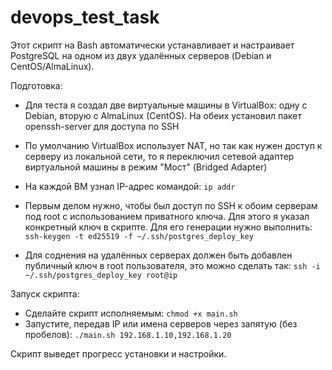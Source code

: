 # devops_test_task

Этот скрипт на Bash автоматически устанавливает и настраивает PostgreSQL на одном из двух удалённых серверов (Debian и CentOS/AlmaLinux).

Подготовка:

- Для теста я создал две виртуальные машины в VirtualBox: одну с Debian, вторую с AlmaLinux (CentOS).
На обеих установил пакет openssh-server для доступа по SSH

- По умолчанию VirtualBox использует NAT, но так как нужен доступ к серверу из локальной сети, то я  переключил сетевой адаптер виртуальной машины в режим "Мост" (Bridged Adapter)

- На каждой ВМ узнал IP-адрес командой:
```ip addr```

- Первым делом нужно, чтобы был доступ по SSH к обоим серверам под root с использованием приватного ключа. Для этого я указал конкретный ключ в скрипте. Для его генерации нужно выполнить:
```ssh-keygen -t ed25519 -f ~/.ssh/postgres_deploy_key```

- Для соднения на удалённых серверах должен быть добавлен публичный ключ в root пользователя, это можно сделать так:
```ssh -i ~/.ssh/postgres_deploy_key root@ip```

Запуск скрипта:

- Сделайте скрипт исполняемым:
```chmod +x main.sh```
- Запустите, передав IP или имена серверов через запятую (без пробелов):
```./main.sh 192.168.1.10,192.168.1.20```

Скрипт выведет прогресс установки и настройки.